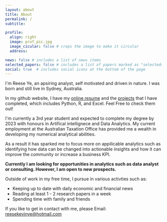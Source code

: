```yaml
---
layout: about
title: About
permalink: /
subtitle:

profile:
  align: right
  image: prof_pic.jpg
  image_cicular: false # crops the image to make it circular
  address:

news: false # includes a list of news items
selected_papers: false # includes a list of papers marked as "selected={true}"
social: true  # includes social icons at the bottom of the page
---
```


I'm Reese Ye, an apsiring analyst, self motivated and driven in nature. I was born and still live in Sydney, Australia. 

In my github website, I have my <a href="https://reesekevinye.github.io/cv/">online resume</a> and the <a href="https://reesekevinye.github.io/projects/">projects</a> that I have completed, which includes Python, R, and Excel. Feel Free to check them out!

I'm currently a 3rd year student and expected to complete my degree by 2023 with honours in Artifical intellignece and Data Analytics. My current employment at the Australian Taxation Office has provided me a wealth in developing my numerical analytical abilities. 

As a result it has sparked me to focus more on appilicable analytics such as identifying how data can be changed into actionable insights and how it can improve the community or increase a business KPI. 

<b> Currently I am looking for opportunities in analytics such as data analyst or consulting. However, I am open to new prospects. </b>

Outside of work in my free time, I pursue in various activties such as: 

<ul>
  <li>Keeping up to date with daily economic and financial news</li>
  <li>Reading at least 1 - 2 research papers in a week</li>
  <li>Spending time with family and friends</li>
</ul>


If you like to get in contact with me, please Email: <a href = "mailto: reesekevinye@hotmail.com">reesekevinye@hotmail.com</a>
